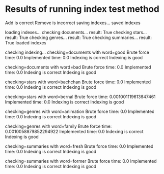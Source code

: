 # Results of running index test method
Add is correct
Remove is incorrect
saving indexes...
saved indexes

loading indexes...
checking documents... result: True
checking stars... result: True
checking genres... result: True
checking summaries... result: True
loaded indexes

checking indexing...
checking=documents with word=good
Brute force time:  0.0
Implemented time:  0.0
Indexing is correct
Indexing is good

checking=documents with word=bad
Brute force time:  0.0
Implemented time:  0.0
Indexing is correct
Indexing is good

checking=stars with word=bachchan
Brute force time:  0.0
Implemented time:  0.0
Indexing is correct
Indexing is good

checking=stars with word=bernal
Brute force time:  0.001001119613647461
Implemented time:  0.0
Indexing is correct
Indexing is good

checking=genres with word=animation
Brute force time:  0.0
Implemented time:  0.0
Indexing is correct
Indexing is good

checking=genres with word=family
Brute force time:  0.0010058879852294922
Implemented time:  0.0
Indexing is correct
Indexing is good

checking=summaries with word=fresh
Brute force time:  0.0
Implemented time:  0.0
Indexing is correct
Indexing is good

checking=summaries with word=former
Brute force time:  0.0
Implemented time:  0.0
Indexing is correct
Indexing is good